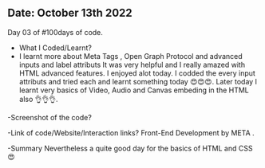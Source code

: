Date: October 13th 2022
--------------------------------------------------
Day 03 of #100days of code.

- What I Coded/Learnt?
- I learnt more about Meta Tags , Open Graph Protocol and advanced inputs and label attributs
It was very helpful and I really amazed with HTML advanced features. I enjoyed alot today.
I codded the every input attributs and tried each and learnt something today 😍😍😍.
Later today I learnt very basics of Video, Audio and Canvas embeding in the HTML also 👌👌👌.

-Screenshot of the code?

-Link of code/Website/Interaction links?
Front-End Development by META .


-Summary 
Nevertheless a quite good day for the basics of HTML and CSS 😍
